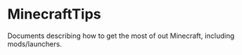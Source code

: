 # MinecraftTips
Documents describing how to get the most of out Minecraft, including mods/launchers.
